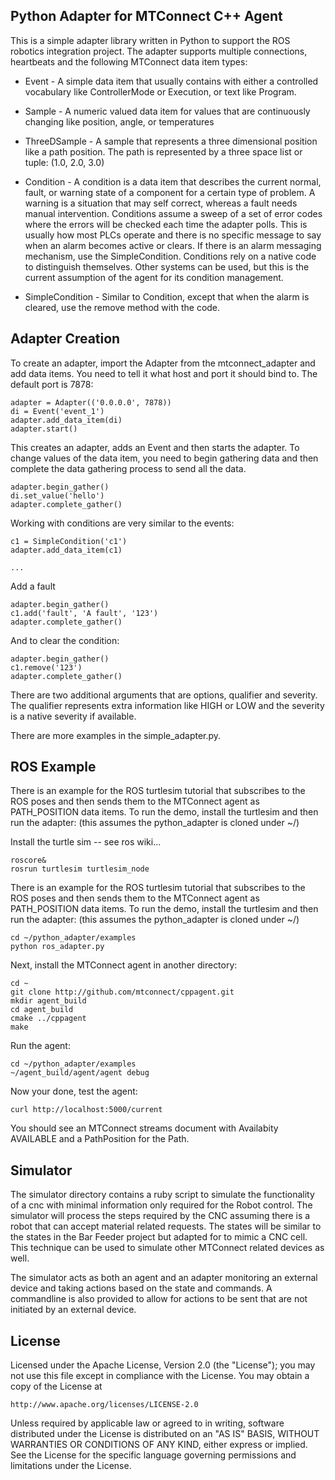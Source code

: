 Python Adapter for MTConnect C++ Agent
-------

This is a simple adapter library written in Python to support the ROS
robotics integration project. The adapter supports multiple connections,
heartbeats and the following MTConnect data item types:

* Event  - A simple data item that usually contains with either a controlled
           vocabulary like ControllerMode or Execution, or text like Program.

* Sample - A numeric valued data item for values that are continuously changing
           like position, angle, or temperatures

* ThreeDSample - A sample that represents a three dimensional position like
            a path position. The path is represented by a three space list or
            tuple: (1.0, 2.0, 3.0)

* Condition - A condition is a data item that describes the current normal, fault, or
            warning state of a component for a certain type of problem. A warning is
            a situation that may self correct, whereas a fault needs manual intervention.
            Conditions assume a sweep of a set of error codes where the errors will be
            checked each time the adapter polls. This is usually how most PLCs operate
            and there is no specific message to say when an alarm becomes active or
            clears. If there is an alarm messaging mechanism, use the SimpleCondition.
            Conditions rely on a native code to distinguish themselves. Other systems
            can be used, but this is the current assumption of the agent for its
            condition management.

* SimpleCondition - Similar to Condition, except that when the alarm is cleared, use
            the remove method with the code.


Adapter Creation
------

To create an adapter, import the Adapter from the mtconnect_adapter and add
data items. You need to tell it what host and port it should bind to. The default
port is 7878:

    adapter = Adapter(('0.0.0.0', 7878))
    di = Event('event_1')
    adapter.add_data_item(di)
    adapter.start()

This creates an adapter, adds an Event and then starts the adapter. To change
values of the data item, you need to begin gathering data and then complete the
data gathering process to send all the data.

    adapter.begin_gather()
    di.set_value('hello')
    adapter.complete_gather()

Working with conditions are very similar to the events:

    c1 = SimpleCondition('c1')
    adapter.add_data_item(c1)

    ...

Add a fault

    adapter.begin_gather()
    c1.add('fault', 'A fault', '123')
    adapter.complete_gather()

And to clear the condition:

    adapter.begin_gather()
    c1.remove('123')
    adapter.complete_gather()

There are two additional arguments that are options, qualifier and severity.
The qualifier represents extra information like HIGH or LOW and the severity
is a native severity if available.

There are more examples in the simple_adapter.py.

ROS Example
------
There is an example for the ROS turtlesim tutorial that subscribes to the ROS
poses and then sends them to the MTConnect agent as PATH_POSITION data items. 
To run the demo, install the turtlesim and then run the adapter: (this assumes
the python_adapter is cloned under ~/)

Install the turtle sim -- see ros wiki...

    roscore&
    rosrun turtlesim turtlesim_node

There is an example for the ROS turtlesim tutorial that subscribes to the ROS
poses and then sends them to the MTConnect agent as PATH_POSITION data items. 
To run the demo, install the turtlesim and then run the adapter: (this assumes
the python_adapter is cloned under ~/)

    cd ~/python_adapter/examples
    python ros_adapter.py
    
Next, install the MTConnect agent in another directory:

    cd ~
    git clone http://github.com/mtconnect/cppagent.git
    mkdir agent_build
    cd agent_build
    cmake ../cppagent
    make
    
Run the agent:

    cd ~/python_adapter/examples
    ~/agent_build/agent/agent debug
    
Now your done, test the agent:

    curl http://localhost:5000/current
    
You should see an MTConnect streams document with Availabity AVAILABLE and a PathPosition for the Path.

Simulator
------

The simulator directory contains a ruby script to simulate the functionality of a 
cnc with minimal information only required for the Robot control. The simulator
will process the steps required by the CNC assuming there is a robot that can accept
material related requests. The states will be similar to the states in the 
Bar Feeder project but adapted for to mimic a CNC cell. This technique can be 
used to simulate other MTConnect related devices as well.

The simulator acts as both an agent and an adapter monitoring an external device and
taking actions based on the state and commands. A commandline is also provided to 
allow for actions to be sent that are not initiated by an external device.

License
------
Licensed under the Apache License, Version 2.0 (the "License");
you may not use this file except in compliance with the License.
You may obtain a copy of the License at

    http://www.apache.org/licenses/LICENSE-2.0

Unless required by applicable law or agreed to in writing, software
distributed under the License is distributed on an "AS IS" BASIS,
WITHOUT WARRANTIES OR CONDITIONS OF ANY KIND, either express or implied.
See the License for the specific language governing permissions and
limitations under the License.

